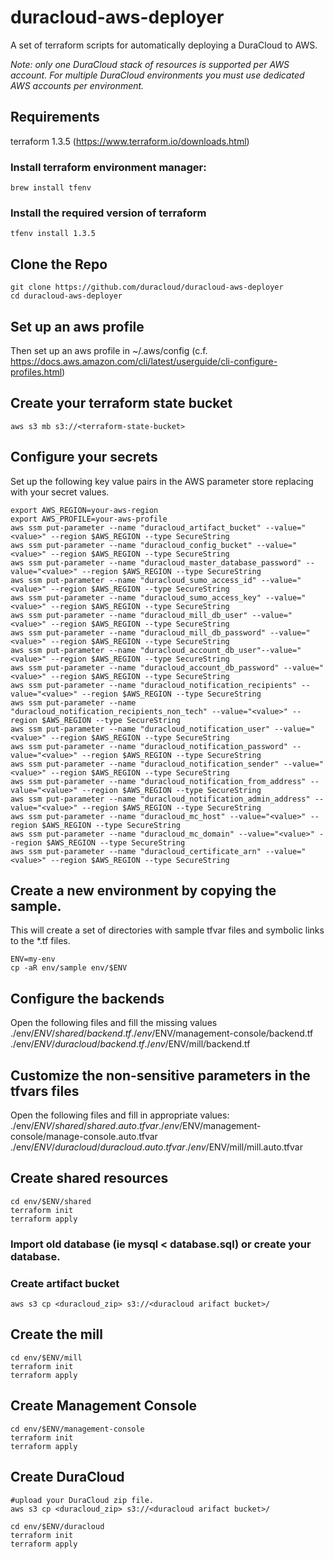 # duracloud-aws-deployer
A set of terraform scripts for automatically deploying a DuraCloud to AWS.

_Note: only one DuraCloud stack of resources is supported per AWS account.
For multiple DuraCloud environments you must use dedicated AWS accounts per
environment._

## Requirements
terraform 1.3.5 (https://www.terraform.io/downloads.html)

### Install terraform environment manager:
```
brew install tfenv
```
### Install the required version of terraform
```
tfenv install 1.3.5
```

## Clone the Repo
```
git clone https://github.com/duracloud/duracloud-aws-deployer
cd duracloud-aws-deployer
```

## Set up an aws profile
Then set up an aws profile in ~/.aws/config
(c.f. https://docs.aws.amazon.com/cli/latest/userguide/cli-configure-profiles.html)

## Create your terraform state bucket
```
aws s3 mb s3://<terraform-state-bucket>
```

## Configure your secrets
Set up the following key value pairs in the AWS parameter store replacing <value> with your secret values.
```
export AWS_REGION=your-aws-region
export AWS_PROFILE=your-aws-profile
aws ssm put-parameter --name "duracloud_artifact_bucket" --value="<value>" --region $AWS_REGION --type SecureString
aws ssm put-parameter --name "duracloud_config_bucket" --value="<value>" --region $AWS_REGION --type SecureString
aws ssm put-parameter --name "duracloud_master_database_password" --value="<value>" --region $AWS_REGION --type SecureString
aws ssm put-parameter --name "duracloud_sumo_access_id" --value="<value>" --region $AWS_REGION --type SecureString
aws ssm put-parameter --name "duracloud_sumo_access_key" --value="<value>" --region $AWS_REGION --type SecureString
aws ssm put-parameter --name "duracloud_mill_db_user" --value="<value>" --region $AWS_REGION --type SecureString
aws ssm put-parameter --name "duracloud_mill_db_password" --value="<value>" --region $AWS_REGION --type SecureString
aws ssm put-parameter --name "duracloud_account_db_user"--value="<value>" --region $AWS_REGION --type SecureString
aws ssm put-parameter --name "duracloud_account_db_password" --value="<value>" --region $AWS_REGION --type SecureString
aws ssm put-parameter --name "duracloud_notification_recipients" --value="<value>" --region $AWS_REGION --type SecureString
aws ssm put-parameter --name "duracloud_notification_recipients_non_tech" --value="<value>" --region $AWS_REGION --type SecureString
aws ssm put-parameter --name "duracloud_notification_user" --value="<value>" --region $AWS_REGION --type SecureString
aws ssm put-parameter --name "duracloud_notification_password" --value="<value>" --region $AWS_REGION --type SecureString
aws ssm put-parameter --name "duracloud_notification_sender" --value="<value>" --region $AWS_REGION --type SecureString
aws ssm put-parameter --name "duracloud_notification_from_address" --value="<value>" --region $AWS_REGION --type SecureString
aws ssm put-parameter --name "duracloud_notification_admin_address" --value="<value>" --region $AWS_REGION --type SecureString
aws ssm put-parameter --name "duracloud_mc_host" --value="<value>" --region $AWS_REGION --type SecureString
aws ssm put-parameter --name "duracloud_mc_domain" --value="<value>" --region $AWS_REGION --type SecureString
aws ssm put-parameter --name "duracloud_certificate_arn" --value="<value>" --region $AWS_REGION --type SecureString
```

## Create a new environment by copying the sample.
This will create a set of directories with sample tfvar files and symbolic links to
the *.tf files.

```
ENV=my-env
cp -aR env/sample env/$ENV
```

## Configure the backends
Open the following files and fill the missing values
./env/$ENV/shared/backend.tf
./env/$ENV/management-console/backend.tf
./env/$ENV/duracloud/backend.tf
./env/$ENV/mill/backend.tf


## Customize the non-sensitive parameters in the tfvars files
Open the following files and fill in appropriate values:
./env/$ENV/shared/shared.auto.tfvar
./env/$ENV/management-console/manage-console.auto.tfvar
./env/$ENV/duracloud/duracloud.auto.tfvar
./env/$ENV/mill/mill.auto.tfvar

## Create shared resources
```
cd env/$ENV/shared
terraform init
terraform apply
```
### Import old database (ie mysql < database.sql) or create your database.

### Create artifact bucket
```
aws s3 cp <duracloud_zip> s3://<duracloud arifact bucket>/
```
## Create the mill
```
cd env/$ENV/mill
terraform init
terraform apply
```

## Create Management Console
```
cd env/$ENV/management-console
terraform init
terraform apply
```

## Create DuraCloud
```
#upload your DuraCloud zip file.
aws s3 cp <duracloud_zip> s3://<duracloud arifact bucket>/

cd env/$ENV/duracloud
terraform init
terraform apply
```
